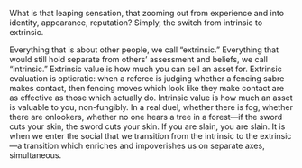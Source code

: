 What is that leaping sensation, that zooming out from experience and into identity, appearance, reputation? Simply, the switch from intrinsic to extrinsic.

Everything that is about other people, we call “extrinsic.” Everything that would still hold separate from others’ assessment and beliefs, we call “intrinsic.” Extrinsic value is how much you can sell an asset for. Extrinsic evaluation is opticratic: when a referee is judging whether a fencing sabre makes contact, then fencing moves which look like they make contact are as effective as those which actually do. Intrinsic value is how much an asset is valuable to you, non-fungibly. In a real duel, whether there is fog, whether there are onlookers, whether no one hears a tree in a forest—if the sword cuts your skin, the sword cuts your skin. If you are slain, you are slain. It is when we enter the social that we transition from the intrinsic to the extrinsic—a transition which enriches and impoverishes us on separate axes, simultaneous.